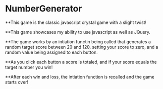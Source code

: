 # NumberGenerator

**This game is the classic javascript crystal game with a slight twist! 

**This game showcases my ability to use javascript as well as JQuery. 

**The game works by an intiation functin being called that generates a random target score between 20 and 120, setting your score to zero, and a random value being assigned to each button. 


**As you click each button a score is totaled, and if your score equals the target number you win! 


**After each win and loss, the intiation function is recalled and the game starts over! 
